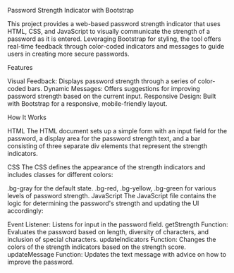 Password Strength Indicator with Bootstrap


This project provides a web-based password strength indicator that uses HTML, CSS, and JavaScript to visually communicate the strength of a password as it is entered. Leveraging Bootstrap for styling, the tool offers real-time feedback through color-coded indicators and messages to guide users in creating more secure passwords.

Features


Visual Feedback: Displays password strength through a series of color-coded bars.
Dynamic Messages: Offers suggestions for improving password strength based on the current input.
Responsive Design: Built with Bootstrap for a responsive, mobile-friendly layout.


How It Works


HTML
The HTML document sets up a simple form with an input field for the password, a display area for the password strength text, and a bar consisting of three separate div elements that represent the strength indicators.

CSS
The CSS defines the appearance of the strength indicators and includes classes for different colors:

.bg-gray for the default state.
.bg-red, .bg-yellow, .bg-green for various levels of password strength.
JavaScript
The JavaScript file contains the logic for determining the password's strength and updating the UI accordingly:

Event Listener: Listens for input in the password field.
getStrength Function: Evaluates the password based on length, diversity of characters, and inclusion of special characters.
updateIndicators Function: Changes the colors of the strength indicators based on the strength score.
updateMessage Function: Updates the text message with advice on how to improve the password.
